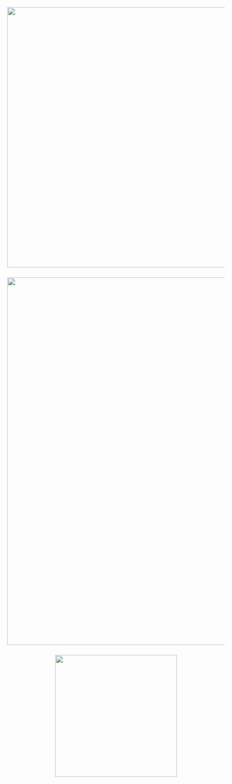 <div align="center">
  <img height="602" src="https://iili.io/JujIx8G.png"  />
</div>

###

<div align="center">
  <img height="850" src="https://iili.io/JujI7M7.png"  />
</div>

###

<div align="center">
  <img height="282" src="https://iili.io/Juj51jf.png"  />
</div>

###
 
